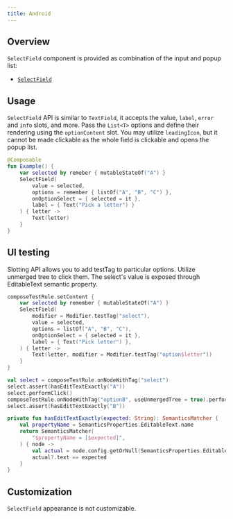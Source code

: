 ```yaml
---
title: Android
---
```


## Overview

`SelectField` component is provided as combination of the input and popup list:

- [`SelectField`](https://kiwicom.github.io/orbit-compose/ui/kiwi.orbit.compose.ui.controls/-select.html)

## Usage

`SelectField` API is similar to `TextField`, it accepts the value, `label`, `error` and `info` slots, and more. Pass the `List<T>` options and define their rendering using the `optionContent` slot. You may utilize `leadingIcon`, but it cannot be made clickable as the whole field is clickable and opens the popup list.

```kotlin
@Composable
fun Example() {
    var selected by remeber { mutableStateOf("A") }
    SelectField(
        value = selected,
        options = remember { listOf("A", "B", "C") },
        onOptionSelect = { selected = it },
        label = { Text("Pick a letter") }
    ) { letter ->
        Text(letter)
    }
}
```

## UI testing

Slotting API allows you to add testTag to particular options. Utilize unmerged tree to click them. The select's value is exposed through EditableText semantic property.

```kotlin
composeTestRule.setContent {
    var selected by remember { mutableStateOf("A") }
    SelectField(
        modifier = Modifier.testTag("select"),
        value = selected,
        options = listOf("A", "B", "C"),
        onOptionSelect = { selected = it },
        label = { Text("Pick letter") },
    ) { letter ->
        Text(letter, modifier = Modifier.testTag("option$letter"))
    }
}

val select = composeTestRule.onNodeWithTag("select")
select.assert(hasEditTextExactly("A"))
select.performClick()
composeTestRule.onNodeWithTag("optionB", useUnmergedTree = true).performClick()
select.assert(hasEditTextExactly("B"))

private fun hasEditTextExactly(expected: String): SemanticsMatcher {
    val propertyName = SemanticsProperties.EditableText.name
    return SemanticsMatcher(
        "$propertyName = [$expected]",
    ) { node ->
        val actual = node.config.getOrNull(SemanticsProperties.EditableText)
        actual?.text == expected
    }
}
```

## Customization

`SelectField` appearance is not customizable.
